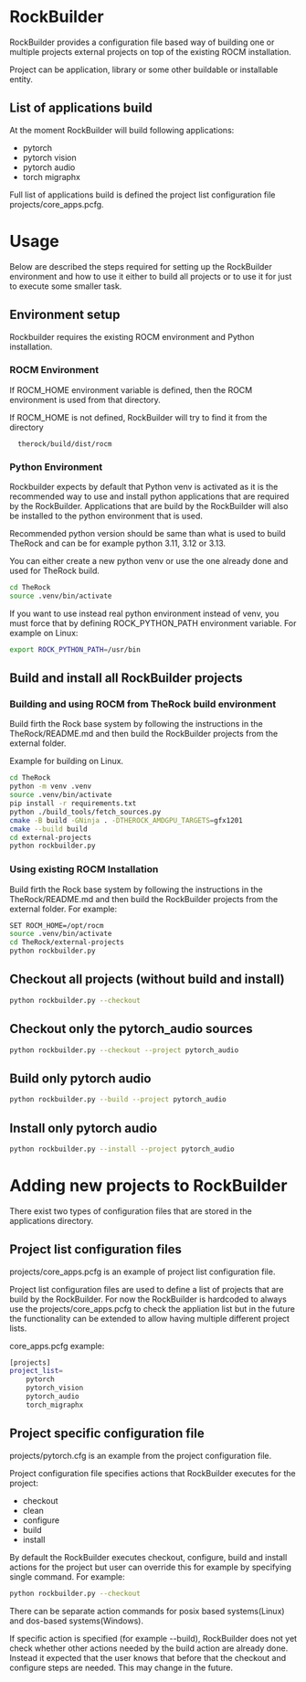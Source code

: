 # RockBuilder

RockBuilder provides a configuration file based way of building
one or multiple projects external projects on top of the existing
ROCM installation.

Project can be application, library or some other buildable or installable entity.

## List of applications build

At the moment RockBuilder will build following applications:
- pytorch
- pytorch vision
- pytorch audio
- torch migraphx

Full list of applications build is defined the project list configuration file
projects/core_apps.pcfg.

# Usage

Below are described the steps required for setting up the RockBuilder environment
and how to use it either to build all projects or to use it for just to execute some smaller task.

## Environment setup

Rockbuilder requires the existing ROCM environment and Python installation.

### ROCM Environment

If ROCM_HOME environment variable is defined, then the ROCM environment is
used from that directory.

If ROCM_HOME is not defined, RockBuilder will try to find it from the directory

```
  therock/build/dist/rocm
```

### Python Environment

Rockbuilder expects by default that Python venv is activated as it is the
recommended way to use and install python applications that are required by the
RockBuilder. Applications that are build by the RockBuilder will also be installed
to the python environment that is used.

Recommended python version should be same than what is used to build TheRock and
can be for example python 3.11, 3.12 or 3.13.

You can either create a new python venv or use the one already done and used for TheRock build.

```bash
cd TheRock
source .venv/bin/activate
```

If you want to use instead real python environment instead of venv,
you must force that by defining ROCK_PYTHON_PATH environment variable.
For example on Linux:


```bash
export ROCK_PYTHON_PATH=/usr/bin
```

## Build and install all RockBuilder projects

### Building and using ROCM from TheRock build environment

Build firth the Rock base system by following the instructions in
the TheRock/README.md and then build the RockBuilder projects from the external folder.

Example for building on Linux.

```bash
cd TheRock
python -m venv .venv
source .venv/bin/activate
pip install -r requirements.txt
python ./build_tools/fetch_sources.py
cmake -B build -GNinja . -DTHEROCK_AMDGPU_TARGETS=gfx1201
cmake --build build
cd external-projects
python rockbuilder.py
```

### Using existing ROCM Installation

Build firth the Rock base system by following the instructions in
the TheRock/README.md and then build the RockBuilder projects from the
external folder. For example:

```bash
SET ROCM_HOME=/opt/rocm
source .venv/bin/activate
cd TheRock/external-projects
python rockbuilder.py
```

## Checkout all projects (without build and install)

```bash
python rockbuilder.py --checkout
```

## Checkout only the pytorch_audio sources

```bash
python rockbuilder.py --checkout --project pytorch_audio
```

## Build only pytorch audio

```bash
python rockbuilder.py --build --project pytorch_audio
```

## Install only pytorch audio

```bash
python rockbuilder.py --install --project pytorch_audio
```

# Adding new projects to RockBuilder

There exist two types of configuration files that are stored in the applications directory.

## Project list configuration files

projects/core_apps.pcfg is an example of project list configuration file.

Project list configuration files are used to define a list of projects
that are build by the RockBuilder. For now the RockBuilder is hardcoded
to always use the projects/core_apps.pcfg to check the appliation list but
in the future the functionality can be extended to allow having multiple
different project lists.

core_apps.pcfg example:

```bash
[projects]
project_list=
    pytorch
    pytorch_vision
    pytorch_audio
    torch_migraphx
```

## Project specific configuration file

projects/pytorch.cfg is an example from the project configuration file.

Project configuration file specifies actions that RockBuilder executes for the project:
- checkout
- clean
- configure
- build
- install

By default the RockBuilder executes checkout, configure, build and install actions for the project but user
can override this for example by specifying single command. For example:

```bash
python rockbuilder.py --checkout
```

There can be separate action commands for posix based systems(Linux) and dos-based systems(Windows).

If specific action is specified (for example --build), RockBuilder does not yet
check whether other actions needed by the build action are already done. Instead it expected that
the user knows that before that the checkout and configure steps are needed. This may change in the future.
